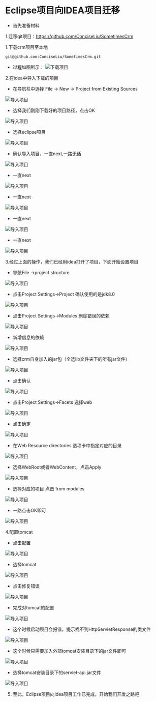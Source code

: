 # Eclipse项目向IDEA项目迁移

- 首先准备材料

1.迁移git项目：https://github.com/ConciseLiu/SometimesCrm


1.下载crm项目至本地
```bash
git@github.com:ConciseLiu/SometimesCrm.git
```
- 过程如图所示：
![下载项目](./img/1_clone_project.png)

2.在idea中导入下载的项目

- 在导航栏中选择 File -> New -> Project from Existing Sources

![导入项目](./img/2_idea_1.png)

- 选择我们刚刚下载好的项目路径，点击OK

![导入项目](./img/2_idea_2.png)

- 选择eclipse项目

![导入项目](./img/2_idea_3.png)

- 确认导入项目，一直next,一路无话

![导入项目](./img/2_idea_4.png)

- 一直next

![导入项目](./img/2_idea_5.png)

- 一直next

![导入项目](./img/2_idea_6.png)

- 一直next

![导入项目](./img/2_idea_7.png)

- 一直next

![导入项目](./img/2_idea_8.png)

3.经过上面的操作，我们已经用idea打开了项目，下面开始设置项目

- 导航File ->project structure

![导入项目](./img/3_project_structure_1.png)

- 点击Project Settings->Project 确认使用的是jdk8.0

![导入项目](./img/3_project_structure_2.png)

- 点击Project Settings->Modules  删除错误的依赖

![导入项目](./img/3_project_structure_3.png)

- 新增信息的依赖

![导入项目](./img/3_project_structure_4.png)

- 选择crm自身加入的jar包（全选lib文件夹下的所有jar文件）

![导入项目](./img/3_project_structure_5.png)

- 点击确认

![导入项目](./img/3_project_structure_6.png)

- 点击Project Settings->Facets 选择web

![导入项目](./img/3_project_structure_7.png)

- 点击确定

![导入项目](./img/3_project_structure_8.png)

- 在Web Resource  directories 选项卡中指定对应的目录

![导入项目](./img/3_project_structure_9.png)

- 选择WebRoot或者WebContent，点击Apply

![导入项目](./img/3_project_structure_10.png)

- 选择对应的项目 点击 from modules

![导入项目](./img/3_project_structure_11.png)

- 一路点击OK即可

![导入项目](./img/3_project_structure_12.png)

4.配置tomcat

- 点击配置

![导入项目](./img/4_config_tomcat_1.png)

- 选择tomcat

![导入项目](./img/4_config_tomcat_2.png)

- 点击修复错误

![导入项目](./img/4_config_tomcat_3.png)

- 完成对tomcat的配置

![导入项目](./img/4_config_tomcat_4.png)

- 这个时候启动项目会报错，提示找不到HttpServletResponse的类文件

![导入项目](./img/4_config_tomcat_5.png)

- 这个时候只需要加入外部tomcat安装目录下的jar文件即可

![导入项目](./img/4_config_tomcat_6.png)

- 选择tomcat安装目录下的servlet-api.jar文件

![导入项目](./img/4_config_tomcat_7.png)

5. 至此，Eclipse项目向Idea项目工作已完成，开始我们开发之路吧





